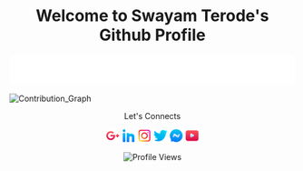 <div align="center">
  
# Welcome to Swayam Terode's Github Profile <!--<img src="https://raw.githubusercontent.com/ABSphreak/ABSphreak/master/gifs/Hi.gif" width="10px"> -->

![Intro_of_Me](https://github.com/swayamterode/swayamterode/blob/main/img/Readme_Header.svg)

</div>

![Contribution_Graph](https://activity-graph.herokuapp.com/graph?username=swayamterode&bg_color=0d1117&color=ffffff&line=0891b2&point=ffffff&area_color=000000&area=true&hide_border=true&custom_title=Swayam's%20Commits%20Graph)

<!-- ************************SKILLS**************************
### Skills

<p align="left">
  <a href="https://docs.microsoft.com/en-us/cpp/?view=msvc-170" target="_blank" rel="noreferrer"><img src="https://raw.githubusercontent.com/danielcranney/readme-generator/main/public/icons/skills/c-colored.svg" width="36" height="36" alt="C" /></a>
  <a href="https://docs.microsoft.com/en-us/cpp/?view=msvc-170" target="_blank" rel="noreferrer"><img src="https://raw.githubusercontent.com/danielcranney/readme-generator/main/public/icons/skills/cplusplus-colored.svg" width="36" height="36" alt="C++" /></a>
  <a href="https://developer.mozilla.org/en-US/docs/Web/JavaScript" target="_blank" rel="noreferrer"><img src="https://raw.githubusercontent.com/danielcranney/readme-generator/main/public/icons/skills/javascript-colored.svg" width="36" height="36" alt="JavaScript" /></a>
  <a href="https://developer.mozilla.org/en-US/docs/Glossary/HTML5" target="_blank" rel="noreferrer"><img src="https://raw.githubusercontent.com/danielcranney/readme-generator/main/public/icons/skills/html5-colored.svg" width="36" height="36" alt="HTML5" /></a>
  <a href="https://reactjs.org/" target="_blank" rel="noreferrer"><img src="https://raw.githubusercontent.com/danielcranney/readme-generator/main/public/icons/skills/react-colored.svg" width="36" height="36" alt="React" /></a>
  <a href="https://nodejs.org/en/" target="_blank" rel="noreferrer"><img src="https://raw.githubusercontent.com/danielcranney/readme-generator/main/public/icons/skills/nodejs-colored.svg" width="36" height="36" alt="NodeJS" /></a>
  </p>
*****************************************************************************************************************************************************************
-->

<!--
## 💬 About

I am a Second Year B.Tech student, studying **Information Technology** at **Savitribai Phule Pune University (SPPU)** who is passionate about Programming, and open source :octocat:, I love to learn and contribute in any and every possible way.

<!-- ## 🌱 I’m currently learning Web Developement

I am exploring and learning more things in the domain of Web Development. I am focusing more to do end to end projects on Web Development.

## 🛠  Languages and Tools

<p align="left">

![C++](https://img.shields.io/badge/-C++-181717?style=flat&logo=c)
![HTML5](https://img.shields.io/badge/-HTML5-181717?style=flat&logo=html5&logoColor=white)
![JavaScript](https://img.shields.io/badge/-JavaScript-181717?style=flat&logo=javascript)
![Git](https://img.shields.io/badge/-Git-181717?style=flat&logo=git)
![GitHub](https://img.shields.io/badge/-GitHub-181717?style=flat&logo=github)
<!---
<img src="https://media3.giphy.com/media/ln7z2eWriiQAllfVcn/200w.webp" width="40"> <img src="https://i.giphy.com/media/LMt9638dO8dftAjtco/200.webp" width="40"><img src="https://i.giphy.com/media/eNAsjO55tPbgaor7ma/200w.webp" width="40"><img src="https://i.giphy.com/media/KzJkzjggfGN5Py6nkT/200.webp" width="40"><img src="https://i.giphy.com/media/IdyAQJVN2kVPNUrojM/200.webp" width="40"><br><br>
--->
<!--
</p>

*****************************************************************************************************************************************

## 📊 Github stats

<details>
<summary>Open/Close</summary>

 <!---
[![GitHub Streak](http://github-readme-streak-stats.herokuapp.com?user=swayamterode&theme=onedark_duo&hide_border=true&background=1F222E&ring=F8D866&fire=FF8900&sideNums=F8D866&sideLabels=DDDDDD&dates=FF8323)](https://git.io/streak-stats)

<a href="https://github.com/anuraghazra/github-readme-stats"><img alt="Swayam Terode's Top Languages" src="https://github-readme-stats.vercel.app/api/top-langs/?username=swayamterode&langs_count=8&layout=compact&theme=react&hide_border=true&bg_color=1F222E&title_color=F8D866&icon_color=F8D866" height="192px"/></a>

<!-- <b>Note:</b> Top languages is only a metric of the languages my public code consists of and doesn't reflect experience or skill level.-->

<!--- ********************GRAPH****************
 <img alt="Swayam Terode's Activity Graph" src="https://activity-graph.herokuapp.com/graph?username=swayamterode&bg_color=1F222E&color=F8D866&line=36BCF7FF&point=FFFFFF&hide_border=true" /></a>
</details>

https://github.com/ashutosh00710/github-readme-activity-graph
*****************************************************************************************************************************************************************
-->

<div align="center">

Let's Connects

[![Gmail Badge](https://github.com/swayamterode/Codes/blob/main/DEV/social/google.png)](mailto:swayamterodex@gmail.com "Connect via Email")
[![Linkedin Badge](https://github.com/swayamterode/Codes/blob/main/DEV/social/linkedin.png)](https://www.linkedin.com/in/swayamterode/ "Connect on LinkedIn")
[![Instagram Badge](https://github.com/swayamterode/Codes/blob/main/DEV/social/instagram.png)](https://m.me/swayamterode "Connect on Instagram")
[![Twitter Badge](https://github.com/swayamterode/Codes/blob/main/DEV/social/twitter.png)](https://twitter.com/intent/follow?screen_name=swayamterode "Follow on Twitter")
[![Messenger Badge](https://github.com/swayamterode/Codes/blob/main/DEV/social/messenger.png)](https://m.me/terodeswayam "Connect on Facebook")
[![Youtube](https://github.com/swayamterode/Codes/blob/main/DEV/social/youtube.png)](https://www.youtube.com/c/ProdSwym)

</div>

<!---
### Socials
*****************************************************************************************************************************************************************
<p align="left">
<a href="https://discord.com/users/swayamterode" target="_blank" rel="noreferrer"><img src="https://raw.githubusercontent.com/danielcranney/readme-generator/main/public/icons/socials/discord.svg" width="32" height="32" /></a>
<a href="https://www.facebook.com/terodeswayam" target="_blank" rel="noreferrer"><img src="https://raw.githubusercontent.com/danielcranney/readme-generator/main/public/icons/socials/facebook.svg" width="32" height="32" /></a>
    <a href="https://www.github.com/swayamterode" target="_blank" rel="noreferrer"><img src="https://raw.githubusercontent.com/danielcranney/readme-generator/main/public/icons/socials/github.svg" width="32" height="32" /></a>
    <a href="http://www.instagram.com/swayamterode" target="_blank" rel="noreferrer"><img src="https://raw.githubusercontent.com/danielcranney/readme-generator/main/public/icons/socials/instagram.svg" width="32" height="32" /><
      <a href="https://www.linkedin.com/in/Swayam Terode" target="_blank" rel="noreferrer"><img src="https://raw.githubusercontent.com/danielcranney/readme-generator/main/public/icons/socials/linkedin.svg" width="32" height="32" /></a>
 <a href="https://www.stackoverflow.com/users/17312962/swayam-terode" target="_blank" rel="noreferrer"><img src="https://raw.githubusercontent.com/danielcranney/readme-generator/main/public/icons/socials/stackoverflow.svg" width="32" height="32" /></a>
 <a href="https://www.twitter.com/Swayam Terode" target="_blank" rel="noreferrer"><img src="https://raw.githubusercontent.com/danielcranney/readme-generator/main/public/icons/socials/twitter.svg" width="32" height="32" /></a>
<a href="https://www.youtube.com/c/ProdSwym" target="_blank" rel="noreferrer"><img src="https://raw.githubusercontent.com/danielcranney/readme-generator/main/public/icons/socials/youtube.svg" width="32" height="32" />
*****************************************************************************************************************************************************************
-->

<div align="center">
  
 ![Profile Views](https://komarev.com/ghpvc/?username=swayamterode)

</div>

